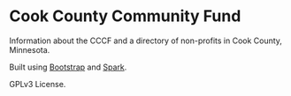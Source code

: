 # Cook County Community Fund

Information about the CCCF and a directory of non-profits in Cook County, Minnesota.

Built using [Bootstrap](http://getbootstrap.com/) and [Spark](http://sparkphp.github.io/).

GPLv3 License.
